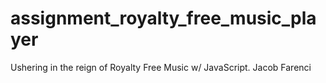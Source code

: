 # assignment_royalty_free_music_player
Ushering in the reign of Royalty Free Music w/ JavaScript.
Jacob Farenci
